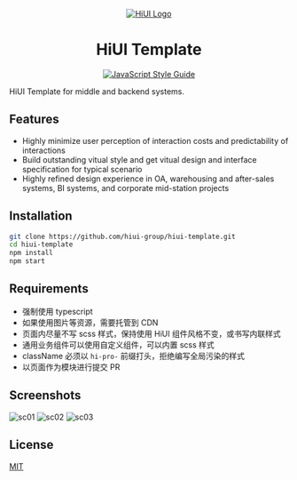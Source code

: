 <div align="center">

[![HiUI Logo](https://raw.githubusercontent.com/XiaoMi/hiui/master/site/static/img/logo.png)](https://xiaomi.github.io/hiui/)

<h1 align="center">HiUI Template</h1>

[![JavaScript Style Guide](https://camo.githubusercontent.com/58fbab8bb63d069c1e4fb3fa37c2899c38ffcd18/68747470733a2f2f696d672e736869656c64732e696f2f62616467652f636f64655f7374796c652d7374616e646172642d627269676874677265656e2e737667)](https://github.com/standard/standard)

</div>

HiUI Template for middle and backend systems.

## Features

- Highly minimize user perception of interaction costs and predictability of interactions
- Build outstanding vitual style and get vitual design and interface specification for typical scenario
- Highly refined design experience in OA, warehousing and after-sales systems, BI systems, and corporate mid-station projects

## Installation

```bash
git clone https://github.com/hiui-group/hiui-template.git
cd hiui-template
npm install
npm start
```

## Requirements

- 强制使用 typescript
- 如果使用图片等资源，需要托管到 CDN
- 页面内尽量不写 scss 样式，保持使用 HiUI 组件风格不变，或书写内联样式
- 通用业务组件可以使用自定义组件，可以内置 scss 样式
- className 必须以 `hi-pro-` 前缀打头，拒绝编写全局污染的样式
- 以页面作为模块进行提交 PR

## Screenshots

![sc01](./public/screenshots/sc01.png)
![sc02](./public/screenshots/sc02.png)
![sc03](./public/screenshots/sc03.png)

## License

[MIT](./LICENSE)
